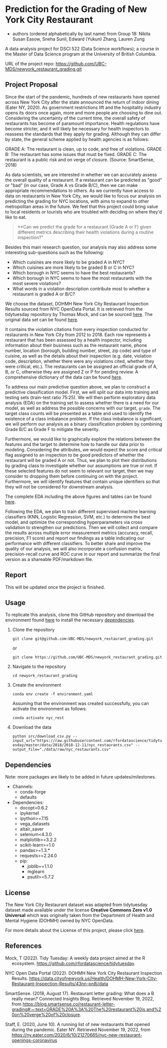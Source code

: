 # Prediction for the Grading of New York City Restaurant

  - authors (ordered alphabetically by last name) from Group 18:
    Nikita Susan Easow, Sneha Sunil, Edward (Yukun) Zhang, Lauren Zung
  

A data analysis project for DSCI 522 (Data Science workflows); a
course in the Master of Data Science program at the University of
British Columbia.

URL of the project repo: https://github.com/UBC-MDS/newyork_restaurant_grading.git

## Project Proposal

Since the start of the pandemic, hundreds of new restaurants have opened across New York City after the state announced the return of indoor dining (Eater NY, 2020). As government restrictions lift and the hospitality industry opens its doors once again, more and more people are choosing to dine out. Considering the uncertainty of the current time, the overall safety of restaurants has become of paramount importance. Health regulations have become stricter, and it will likely be necessary for health inspectors to reassess the standards that they apply for grading. Although they can differ by state, the general scheme applied by health agencies is as follows:

>>>
GRADE A: The restaurant is clean, up to code, and free of violations.
GRADE B: The restaurant has some issues that must be fixed.
GRADE C: The restaurant is a public risk and on verge of closure.
(Source: SmartSense, 2018)
>>>

As data scientists, we are interested in whether we can accurately assess the overall quality of a restaurant. If a restaurant can be predicted as "good" or "bad" (in our case, Grade A vs Grade B/C), then we can make appropriate recommendations to others. As we currently have access to data on restaurants in New York City, we would like to focus our analysis on predicting the grading for NYC locations, with aims to expand to other metropolitan areas in the future. We feel that this project could bring value to local residents or tourists who are troubled with deciding on where they'd like to eat.

> **Can we predict the grade for a restaurant (Grade A or F) given different metrics describing their health violations during a routine inspection?"

Besides this main research question, our analysis may also address some interesting sub-questions such as the following: 
  - Which cuisines are more likely to be graded A in NYC?
  - Which cuisines are more likely to be graded B or C in NYC?
  - Which borough in NYC seems to have the best restaurants?
  - Which borough in NYC seems to have the most restaurants with the most severe violations?
  - What words in a violation description contribute most to whether a restaurant is graded A or B/C?
  
We choose the dataset, DOHMH New York City Restaurant Inspection Results sourced from 
NYC OpenData Portal. It is retrieved from the tidytuesday repository by Thomas Mock, 
and can be sourced [here](https://github.com/rfordatascience/tidytuesday/tree/master/data/2018/2018-12-1.).
The original data set can be found [here](https://data.cityofnewyork.us/Health/DOHMH-New-York-City-Restaurant-Inspection-Results/43nn-pn8j/data).

It contains the violation citations from every inspection conducted for restaurants in New York City from 2012 to 2018. Each row represents a restaurant that has been assessed by a health inspector, including information about their business such as the restaurant name, phone number, location (borough, building number, street, zip code) and type of cuisine, as well as the details about their inspection (e.g. date, violation code, description, whether there were any violations cited, whether they were critical, etc.). The restaurants can be assigned an official grade of A, B, or C, otherwise they are assigned Z or P for pending review. A comprehensive dictionary of the data can be found [here](https://github.com/rfordatascience/tidytuesday/tree/master/data/2018/2018-12-11#data-dictionary).

To address our main predictive question above, we plan to construct a predictive classification model. First, we will split our data into training and testing sets (train-test ratio 75:25). We will then perform exploratory data analysis (EDA) on the training set to assess whether there is a need for our model, as well as address the possible concerns with our target, `grade`. The target class counts will be presented as a table and used to identify the existence of a class imbalance problem. If the class imbalance is significant, we will perform our analysis as a binary classification problem by 
combining Grade B/C as Grade F to mitigate the severity. 

Furthermore, we would like to graphically explore the relations between the features and the target to determine how to handle our data prior to modeling. Considering the attributes, we would expect the score and critical flag assigned to an inspection to be good predictors of whether the restaurant will be graded A or not. Thus, we plan to plot their distributions by grading class to investigate whether our assumptions are true or not. If these selected features do not seem to relevant our target, then we may consider to dropping them before continuing on with the project. Furthermore, we will identify features that contain unique identifiers so that they will not be considered for downstream analysis.

The complete EDA including the above figures and tables can be found [here](https://github.com/UBC-MDS/newyork_restaurant_grading/blob/main/src/nyc_rest_eda.ipynb).

Following the EDA, we plan to train different supervised machine learning classifiers (KNN, Logistic Regression, SVM, etc.) to determine the best model, and optimize the corresponding hyperparameters via cross validation to strengthen our predictions. Then we will collect and compare the results across multiple error measurement metrics (accuracy, recall, precision, F1 score) and report our findings as a table indicating our performance with different classifiers. To better share and improve the quality of our analysis, we will also incorporate a confusion matrix, precision-recall curve and ROC curve in our report and summarize the final version as a shareable PDF/markdown file.

## Report

This will be updated once the project is finished.

## Usage

To replicate this analysis, clone this GitHub repository and download the environment found [here](https://github.com/UBC-MDS/newyork_restaurant_grading/blob/src/environment.yaml) to install the necessary [dependencies](#dependencies).

1. Clone the repository
    ```
    git clone git@github.com:UBC-MDS/newyork_restaurant_grading.git
    ```
    
    or
    
    ```
    git clone https://github.com/UBC-MDS/newyork_restaurant_grading.git
    ```

2. Navigate to the repository

    ```
    cd newyork_restaurant_grading
    ```

3. Create the environment

    ```conda env create -f environment.yaml```

    Assuming that the environment was created successfully, you can activate the environment as follows:

    ```conda activate nyc_rest```

4. Download the data

    ```python src/download_csv.py --input_url="https://raw.githubusercontent.com/rfordatascience/tidytuesday/master/data/2018/2018-12-11/nyc_restaurants.csv" --output_file="./data/raw/nyc_restaurants.csv"```


## Dependencies

Note: more packages are likely to be added in future updates/milestones.

  - Channels:
      - conda-forge
      - defaults
  - Dependencies:
      - docopt=0.6.2
      - ipykernel
      - ipython>=7.15
      - vega_datasets
      - altair_saver
      - selenium<4.3.0
      - matplotlib>=3.2.2
      - scikit-learn>=1.0
      - pandas>=1.3.*
      - requests>=2.24.0
      - pip:
        - joblib==1.1.0
        - mglearn
        - psutil>=5.7.2


## License

The New York City Restaurant dataset was adapted from tidytuesday dataset
made available under the license **Creative Commons Zero v1.0 Universal** 
which was originally taken from the Department of Health and Mental Hygiene (DOHMH)
owned by NYC OpenData.

For more details about the License of this project, please click [here](https://github.com/UBC-MDS/newyork_restaurant_grading/blob/main/LICENSE).

## References

<div id="refs" class="references hanging-indent">

<div id="ref-Mock2022">

Mock, T (2022). Tidy Tuesday: A weekly data project aimed at the R ecosystem. https://github.com/rfordatascience/tidytuesday.

</div>

<div id="ref-NYCOpen">

NYC Open Data Portal (2022). DOHMH New York City Restaurant Inspection Results.
https://data.cityofnewyork.us/Health/DOHMH-New-York-City-Restaurant-Inspection-Results/43nn-pn8j/data

</div>
    
<div id="ref-SmartSense">
    
SmartSense. (2018, August 17). Restaurant letter grading: What does a B really mean? Connected Insights Blog. Retrieved November 19, 2022, from https://blog.smartsense.co/restaurant-letter-grading#:~:text=GRADE%20A%3A%20The%20restaurant%20is,and%20on%20verge%20of%20closure. 

</div>
    
<div id="ref-EaterNY">
    
Staff, E. (2020, June 10). A running list of new restaurants that opened during the pandemic. Eater NY. Retrieved November 19, 2022, from https://ny.eater.com/2020/6/10/21270665/nyc-new-restaurant-openings-coronavirus 

</div>
    
</div>

